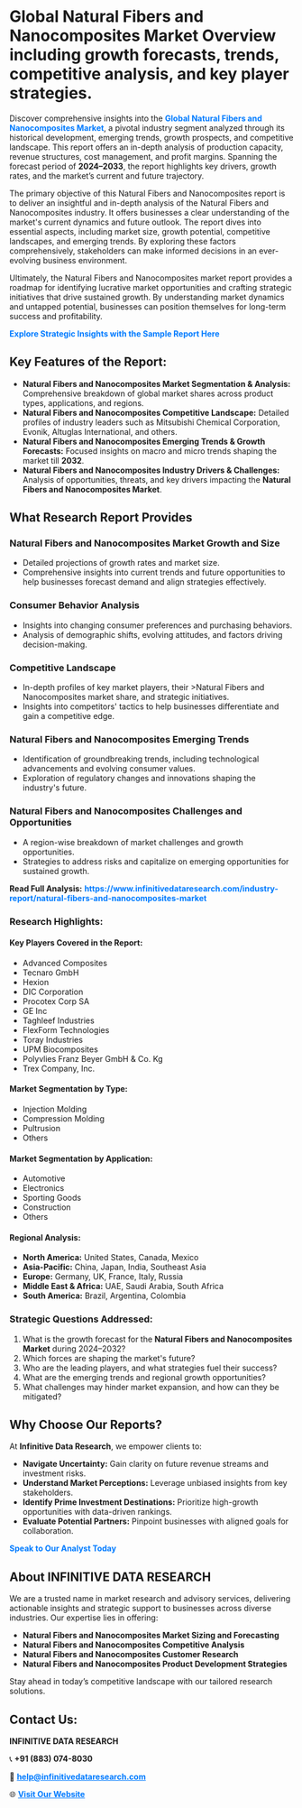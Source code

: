 <h1>Global Natural Fibers and Nanocomposites Market Overview including growth forecasts, trends, competitive analysis, and key player strategies.</h1>
<p>
Discover comprehensive insights into the 
<a href="https://www.infinitivedataresearch.com/industry-report/natural-fibers-and-nanocomposites-market" rel="dofollow" style="color: #007BFF; text-decoration: none;"><strong>Global Natural Fibers and Nanocomposites Market</strong></a>, a pivotal industry segment analyzed through its historical development, emerging trends, growth prospects, and competitive landscape. This report offers an in-depth analysis of production capacity, revenue structures, cost management, and profit margins. Spanning the forecast period of <strong>2024–2033</strong>, the report highlights key drivers, growth rates, and the market’s current and future trajectory.
</p>
<p>
The primary objective of this Natural Fibers and Nanocomposites report is to deliver an insightful and in-depth analysis of the Natural Fibers and Nanocomposites industry. It offers businesses a clear understanding of the market's current dynamics and future outlook. The report dives into essential aspects, including market size, growth potential, competitive landscapes, and emerging trends. By exploring these factors comprehensively, stakeholders can make informed decisions in an ever-evolving business environment.
</p>
<p>
Ultimately, the Natural Fibers and Nanocomposites market report provides a roadmap for identifying lucrative market opportunities and crafting strategic initiatives that drive sustained growth. By understanding market dynamics and untapped potential, businesses can position themselves for long-term success and profitability.
</p>
<p>
<a href="https://www.infinitivedataresearch.com/request-sample/reportId=106013" style="color: #007BFF; text-decoration: none;"><strong>Explore Strategic Insights with the Sample Report Here</strong></a>
</p>

<h2>Key Features of the Report:</h2>
<ul>
<li><strong>Natural Fibers and Nanocomposites Market Segmentation & Analysis:</strong> Comprehensive breakdown of global market shares across product types, applications, and regions.</li>
<li><strong>Natural Fibers and Nanocomposites Competitive Landscape:</strong> Detailed profiles of industry leaders such as Mitsubishi Chemical Corporation, Evonik, Altuglas International, and others.</li>
<li><strong>Natural Fibers and Nanocomposites Emerging Trends & Growth Forecasts:</strong> Focused insights on macro and micro trends shaping the market till <strong>2032</strong>.</li>
<li><strong>Natural Fibers and Nanocomposites Industry Drivers & Challenges:</strong> Analysis of opportunities, threats, and key drivers impacting the <strong>Natural Fibers and Nanocomposites Market</strong>.</li>
</ul>

<h2>What Research Report Provides</h2>
<h3>Natural Fibers and Nanocomposites Market Growth and Size</h3>
<ul>
<li>Detailed projections of growth rates and market size.</li>
<li>Comprehensive insights into current trends and future opportunities to help businesses forecast demand and align strategies effectively.</li>
</ul>

<h3>Consumer Behavior Analysis</h3>
<ul>
<li>Insights into changing consumer preferences and purchasing behaviors.</li>
<li>Analysis of demographic shifts, evolving attitudes, and factors driving decision-making.</li>
</ul>

<h3>Competitive Landscape</h3>
<ul>
<li>In-depth profiles of key market players, their >Natural Fibers and Nanocomposites market share, and strategic initiatives.</li>
<li>Insights into competitors' tactics to help businesses differentiate and gain a competitive edge.</li>
</ul>

<h3>Natural Fibers and Nanocomposites Emerging Trends</h3>
<ul>
<li>Identification of groundbreaking trends, including technological advancements and evolving consumer values.</li>
<li>Exploration of regulatory changes and innovations shaping the industry's future.</li>
</ul>

<h3>Natural Fibers and Nanocomposites Challenges and Opportunities</h3>
<ul>
<li>A region-wise breakdown of market challenges and growth opportunities.</li>
<li>Strategies to address risks and capitalize on emerging opportunities for sustained growth.</li>
</ul>
<p><strong>Read Full Analysis:</strong> <a href="https://www.infinitivedataresearch.com/industry-report/natural-fibers-and-nanocomposites-market" rel="dofollow" style="color: #007BFF; text-decoration: none;"><strong>https://www.infinitivedataresearch.com/industry-report/natural-fibers-and-nanocomposites-market</strong></a></p>
<h3>Research Highlights:</h3>
<h4>Key Players Covered in the Report:</h4>
<ul><li>Advanced Composites</li><li>Tecnaro GmbH</li><li>Hexion</li><li>DIC Corporation</li><li>Procotex Corp SA</li><li>GE Inc</li><li>Taghleef Industries</li><li>FlexForm Technologies</li><li>Toray Industries</li><li>UPM Biocomposites</li><li>Polyvlies Franz Beyer GmbH &amp; Co. Kg</li><li>Trex Company, Inc.</li></ul>
<h4>Market Segmentation by Type:</h4>
<ul><li>Injection Molding</li><li>Compression Molding</li><li>Pultrusion</li><li>Others</li></ul>
<h4>Market Segmentation by Application:</h4>
<ul><li>Automotive</li><li>Electronics</li><li>Sporting Goods</li><li>Construction</li><li>Others</li></ul>

<h4>Regional Analysis:</h4>
<ul>
<li><strong>North America:</strong> United States, Canada, Mexico</li>
<li><strong>Asia-Pacific:</strong> China, Japan, India, Southeast Asia</li>
<li><strong>Europe:</strong> Germany, UK, France, Italy, Russia</li>
<li><strong>Middle East & Africa:</strong> UAE, Saudi Arabia, South Africa</li>
<li><strong>South America:</strong> Brazil, Argentina, Colombia</li>
</ul>

<h3>Strategic Questions Addressed:</h3>
<ol>
<li>What is the growth forecast for the <strong>Natural Fibers and Nanocomposites Market</strong> during 2024–2032?</li>
<li>Which forces are shaping the market's future?</li>
<li>Who are the leading players, and what strategies fuel their success?</li>
<li>What are the emerging trends and regional growth opportunities?</li>
<li>What challenges may hinder market expansion, and how can they be mitigated?</li>
</ol>

<h2>Why Choose Our Reports?</h2>
<p>At <strong>Infinitive Data Research</strong>, we empower clients to:</p>
<ul>
<li><strong>Navigate Uncertainty:</strong> Gain clarity on future revenue streams and investment risks.</li>
<li><strong>Understand Market Perceptions:</strong> Leverage unbiased insights from key stakeholders.</li>
<li><strong>Identify Prime Investment Destinations:</strong> Prioritize high-growth opportunities with data-driven rankings.</li>
<li><strong>Evaluate Potential Partners:</strong> Pinpoint businesses with aligned goals for collaboration.</li>
</ul>
<p><a href="https://www.infinitivedataresearch.com/industry-report/natural-fibers-and-nanocomposites-market" rel="dofollow" style="color: #007BFF; text-decoration: none;"><strong>Speak to Our Analyst Today</strong></a></p>

<h2>About INFINITIVE DATA RESEARCH</h2>
<p>We are a trusted name in market research and advisory services, delivering actionable insights and strategic support to businesses across diverse industries. Our expertise lies in offering:</p>
<ul>
<li><strong>Natural Fibers and Nanocomposites Market Sizing and Forecasting</strong></li>
<li><strong>Natural Fibers and Nanocomposites Competitive Analysis</strong></li>
<li><strong>Natural Fibers and Nanocomposites Customer Research</strong></li>
<li><strong>Natural Fibers and Nanocomposites Product Development Strategies</strong></li>
</ul>
<p>Stay ahead in today’s competitive landscape with our tailored research solutions.</p>

<h2>Contact Us:</h2>
<p><strong>INFINITIVE DATA RESEARCH</strong></p>
<p>📞 <strong>+91 (883) 074-8030</strong></p>
<p>📧 <strong><a href="mailto:help@infinitivedataresearch.com" style="color: #007BFF;">help@infinitivedataresearch.com</a></strong></p>
<p>🌐 <strong><a href="https://www.infinitivedataresearch.com" rel="dofollow" style="color: #007BFF;">Visit Our Website</a></strong></p>